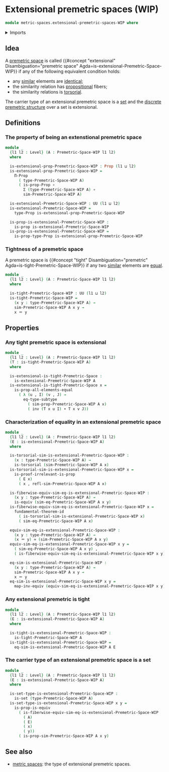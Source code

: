 # Extensional premetric spaces (WIP)

```agda
module metric-spaces.extensional-premetric-spaces-WIP where
```

<details><summary>Imports</summary>

```agda
open import elementary-number-theory.positive-rational-numbers

open import foundation.dependent-pair-types
open import foundation.equivalences
open import foundation.function-types
open import foundation.fundamental-theorem-of-identity-types
open import foundation.identity-types
open import foundation.propositions
open import foundation.sets
open import foundation.subtypes
open import foundation.torsorial-type-families
open import foundation.transport-along-identifications
open import foundation.universe-levels

open import metric-spaces.premetric-spaces-WIP
open import metric-spaces.similarity-of-elements-premetric-spaces
```

</details>

## Idea

A [premetric space](metric-spaces.premetric-spaces-WIP.md) is called
{{#concept "extensional" Disambiguation="premetric space" Agda=is-extensional-Premetric-Space-WIP}}
if any of the following equivalent condition holds:

- any [similar](metric-spaces.similarity-of-elements-premetric-spaces.md)
  elements are [identical](foundation-core.identity-types.md);
- the similarity relation has [propositional](foundation.propositions.md)
  fibers;
- the similarity relations is
  [torsorial](foundation.torsorial-type-families.md).

The carrier type of an extensional premetric space is a
[set](foundation.sets.md) and the
[discrete premetric structure](metric-spaces.discrete-premetric-structures.md)
over a set is extensional.

## Definitions

### The property of being an extenstional premetric space

```agda
module _
  {l1 l2 : Level} (A : Premetric-Space-WIP l1 l2)
  where

  is-extensional-prop-Premetric-Space-WIP : Prop (l1 ⊔ l2)
  is-extensional-prop-Premetric-Space-WIP =
    Π-Prop
      ( type-Premetric-Space-WIP A)
      ( is-prop-Prop ∘
        Σ (type-Premetric-Space-WIP A) ∘
        sim-Premetric-Space-WIP A)

  is-extensional-Premetric-Space-WIP : UU (l1 ⊔ l2)
  is-extensional-Premetric-Space-WIP =
    type-Prop is-extensional-prop-Premetric-Space-WIP

  is-prop-is-extensional-Premetric-Space-WIP :
    is-prop is-extensional-Premetric-Space-WIP
  is-prop-is-extensional-Premetric-Space-WIP =
    is-prop-type-Prop is-extensional-prop-Premetric-Space-WIP
```

### Tightness of a premetric space

A premetric space is
{{#concept "tight" Disambiguation="premetric" Agda=is-tight-Premetric-Space-WIP}}
if any two [similar](metric-spaces.similarity-of-elements-premetric-spaces.md)
elements are [equal](foundation-core.identity-types.md).

```agda
module _
  {l1 l2 : Level} (A : Premetric-Space-WIP l1 l2)
  where

  is-tight-Premetric-Space-WIP : UU (l1 ⊔ l2)
  is-tight-Premetric-Space-WIP =
    (x y : type-Premetric-Space-WIP A) →
    sim-Premetric-Space-WIP A x y →
    x ＝ y
```

## Properties

### Any tight premetric space is extensional

```agda
module _
  {l1 l2 : Level} (A : Premetric-Space-WIP l1 l2)
  (T : is-tight-Premetric-Space-WIP A)
  where

  is-extensional-is-tight-Premetric-Space :
    is-extensional-Premetric-Space-WIP A
  is-extensional-is-tight-Premetric-Space x =
    is-prop-all-elements-equal
      ( λ (u , I) (v , J) →
        eq-type-subtype
          ( sim-prop-Premetric-Space-WIP A x)
          ( inv (T x u I) ∙ T x v J))
```

### Characterization of equality in an extensional premetric space

```agda
module _
  {l1 l2 : Level} (A : Premetric-Space-WIP l1 l2)
  (E : is-extensional-Premetric-Space-WIP A)
  where

  is-torsorial-sim-is-extensional-Premetric-Space-WIP :
    (x : type-Premetric-Space-WIP A) →
    is-torsorial (sim-Premetric-Space-WIP A x)
  is-torsorial-sim-is-extensional-Premetric-Space-WIP x =
    is-proof-irrelevant-is-prop
      ( E x)
      ( x , refl-sim-Premetric-Space-WIP A x)

  is-fiberwise-equiv-sim-eq-is-extensional-Premetric-Space-WIP :
    (x y : type-Premetric-Space-WIP A) →
    is-equiv (sim-eq-Premetric-Space-WIP A x y)
  is-fiberwise-equiv-sim-eq-is-extensional-Premetric-Space-WIP x =
    fundamental-theorem-id
      ( is-torsorial-sim-is-extensional-Premetric-Space-WIP x)
      ( sim-eq-Premetric-Space-WIP A x)

  equiv-sim-eq-is-extensional-Premetric-Space-WIP :
    (x y : type-Premetric-Space-WIP A) →
    (x ＝ y) ≃ (sim-Premetric-Space-WIP A x y)
  equiv-sim-eq-is-extensional-Premetric-Space-WIP x y =
    ( sim-eq-Premetric-Space-WIP A x y) ,
    ( is-fiberwise-equiv-sim-eq-is-extensional-Premetric-Space-WIP x y)

  eq-sim-is-extensional-Premetric-Space-WIP :
    (x y : type-Premetric-Space-WIP A) →
    sim-Premetric-Space-WIP A x y →
    x ＝ y
  eq-sim-is-extensional-Premetric-Space-WIP x y =
    map-inv-equiv (equiv-sim-eq-is-extensional-Premetric-Space-WIP x y)
```

### Any extensional premetric is tight

```agda
module _
  {l1 l2 : Level} (A : Premetric-Space-WIP l1 l2)
  (E : is-extensional-Premetric-Space-WIP A)
  where

  is-tight-is-extensional-Premetric-Space-WIP :
    is-tight-Premetric-Space-WIP A
  is-tight-is-extensional-Premetric-Space-WIP =
    eq-sim-is-extensional-Premetric-Space-WIP A E
```

### The carrier type of an extensional premetric space is a set

```agda
module _
  {l1 l2 : Level} (A : Premetric-Space-WIP l1 l2)
  (E : is-extensional-Premetric-Space-WIP A)
  where

  is-set-type-is-extensional-Premetric-Space-WIP :
    is-set (type-Premetric-Space-WIP A)
  is-set-type-is-extensional-Premetric-Space-WIP x y =
    is-prop-is-equiv
      ( is-fiberwise-equiv-sim-eq-is-extensional-Premetric-Space-WIP
        ( A)
        ( E)
        ( x)
        ( y))
      ( is-prop-sim-Premetric-Space-WIP A x y)
```

## See also

- [metric spaces](metric-spaces.metric-spaces-WIP.md): the type of extensional
  premetric spaces.
